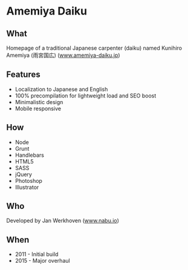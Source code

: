 # Amemiya Daiku

## What
Homepage of a traditional Japanese carpenter (daiku) named Kunihiro Amemiya (雨宮国広) (www.amemiya-daiku.jp)

## Features
* Localization to Japanese and English
* 100% precompilation for lightweight load and SEO boost
* Minimalistic design
* Mobile responsive

## How
* Node
* Grunt
* Handlebars
* HTML5
* SASS
* jQuery
* Photoshop
* Illustrator

## Who
Developed by Jan Werkhoven (www.nabu.io)

## When
* 2011 - Initial build
* 2015 - Major overhaul
